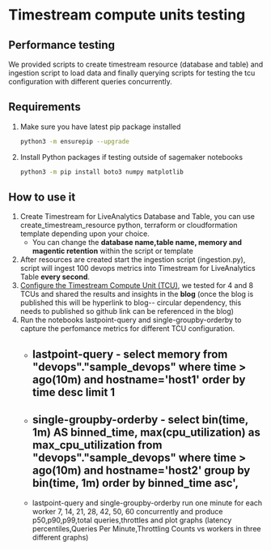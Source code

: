 # Timestream compute units testing

## Performance testing 

We provided scripts to create timestream resource (database and table) and ingestion script to load data and finally querying scripts for testing the tcu configuration with different queries concurrently.

## Requirements

1. Make sure you have latest pip package installed
    ```bash
    python3 -m ensurepip --upgrade
    ```
2. Install Python packages if testing outside of sagemaker notebooks 
    ```bash
    python3 -m pip install boto3 numpy matplotlib
    ```

## How to use it 

1. Create Timestream for LiveAnalytics Database and Table, you can use create_timestream_resource python, terraform or cloudformation template depending upon your choice. 
    - You can change the **database name,table name, memory and magentic retention** within the script or template
2. After resources are created start the ingestion script (ingestion.py), script will ingest 100 devops metrics into Timestream for LiveAnalytics Table **every second**. 
3. [Configure the Timestream Compute Unit (TCU)](https://docs.aws.amazon.com/timestream/latest/developerguide/tcu.html), we tested for 4 and 8 TCUs and shared the results and insights in the **blog** (once the blog is published this will be hyperlink to blog-- circular dependency, this needs to published so github link can be referenced in the blog)
4. Run the notebooks lastpoint-query and single-groupby-orderby to capture the perfomance metrics for different TCU configuration.
    - ## lastpoint-query - select memory from "devops"."sample_devops" where time > ago(10m) and hostname='host1' order by time desc limit 1
    - ## single-groupby-orderby - select bin(time, 1m) AS binned_time, max(cpu_utilization) as max_cpu_utilization from "devops"."sample_devops" where time > ago(10m) and hostname='host2' group by bin(time, 1m) order by binned_time asc',
    - lastpoint-query and single-groupby-orderby run one minute for each worker 7, 14, 21, 28, 42, 50, 60 concurrently and  produce p50,p90,p99,total queries,throttles and plot graphs (latency percentiles,Queries Per Minute,Throttling Counts vs workers in three different graphs)